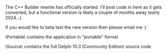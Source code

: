 The C++ Builder rewrite has officially started. I'll post code in here as it gets converted, but a functional version is likely a couple of months away (early 2024...).

If you would like to beta test the new version then please email me :)

\Portable\ contains the application in "portable" format

\Source\ contains the full Delphi 10.3 (Community Edition) source code


